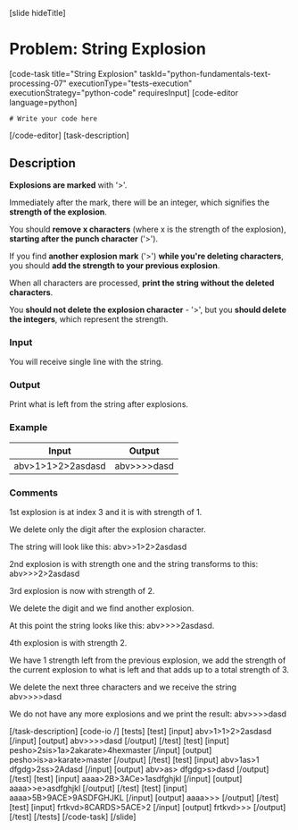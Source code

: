 [slide hideTitle]
# Problem: String Explosion
[code-task title="String Explosion" taskId="python-fundamentals-text-processing-07" executionType="tests-execution" executionStrategy="python-code" requiresInput]
[code-editor language=python]
```
# Write your code here
```
[/code-editor]
[task-description]
## Description
**Explosions are marked** with '>'.

Immediately after the mark, there will be an integer, which signifies the **strength of the explosion**.

You should **remove x characters** (where x is the strength of the explosion), **starting after the punch character** ('>').

If you find **another explosion mark** ('>') **while you're deleting characters**, you should **add the strength to your previous explosion**.

When all characters are processed, **print the string without the deleted characters**. 

You **should not delete the explosion character** - '>', but you **should delete the integers**, which represent the strength.

### Input
You will receive single line with the string.

### Output
Print what is left from the string after explosions.

### Example
| **Input** | **Output** |
| --- | --- |
| abv>1>1>2>2asdasd | abv>>>>dasd |

### Comments
1st explosion is at index 3 and it is with strength of 1. 

We delete only the digit after the explosion character. 

The string will look like this: abv>>1>2>2asdasd

2nd explosion is with strength one and the string transforms to this: abv>>>2>2asdasd

3rd explosion is now with strength of 2. 

We delete the digit and we find another explosion. 

At this point the string looks like this: abv>>>>2asdasd. 

4th explosion is with strength 2. 

We have 1 strength left from the previous explosion, we add the strength of the current explosion to what is left and that adds up to a total strength of 3. 

We delete the next three characters and we receive the string abv>>>>dasd 

We do not have any more explosions and we print the result: abv>>>>dasd

[/task-description]
[code-io /]
[tests]
[test]
[input]
abv>1>1>2>2asdasd
[/input]
[output]
abv>>>>dasd
[/output]
[/test]
[test]
[input]
pesho>2sis>1a>2akarate>4hexmaster
[/input]
[output]
pesho>is>a>karate>master
[/output]
[/test]
[test]
[input]
abv>1as>1 dfgdg>2ss>2Adasd
[/input]
[output]
abv>as> dfgdg>s>dasd
[/output]
[/test]
[test]
[input]
aaaa>2B>3ACe>1asdfghjkl
[/input]
[output]
aaaa>>e>asdfghjkl
[/output]
[/test]
[test]
[input]
aaaa>5B>9ACE>9ASDFGHJKL
[/input]
[output]
aaaa>>>
[/output]
[/test]
[test]
[input]
frtkvd>8CARDS>5ACE>2
[/input]
[output]
frtkvd>>>
[/output]
[/test]
[/tests]
[/code-task]
[/slide]